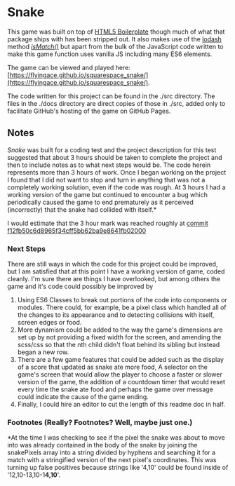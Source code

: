 # Snake
This game was built on top of [HTML5 Boilerplate](https://html5boilerplate.com/) though much of what that package ships
 with has been stripped out. It also makes use of the [lodash](https://lodash.com/) method [*isMatch()*](https://lodash.com/docs/4.17.4#isMatch) but apart from the bulk of the JavaScript code written to make this game 
 function uses vanilla JS including many ES6 elements.
 
 The game can be viewed and played here: [https://flyingace.github.io/squarespace_snake/](https://flyingace.github.io/squarespace_snake/).
 
 The code written for this project can be found in the ./src directory. The files in the ./docs directory are direct copies of those in ./src, added only to facilitate GitHub's hosting of the game on GitHub Pages.
 
 ## Notes
_Snake_ was built for a coding test and the project description for this test suggested that about 3 hours should be taken to complete the project and then to include notes as to what next steps would be. The code herein represents more than 3 hours of work. Once I began working on the project I found that I did not want to stop and turn in anything that was not a completely working solution, even if the code was rough. At 3 hours I had a working version of the game but continued to encounter a bug which periodically caused the game to end prematurely as it perceived (incorrectly) that the snake had collided with itself.\*

I would estimate that the 3 hour mark was reached roughly at [commit f12fb50c6d8965f34cff5bb62ba9e8641fb02000](https://github.com/flyingace/squarespace_snake/tree/f12fb50c6d8965f34cff5bb62ba9e8641fb02000)

### Next Steps
There are still ways in which the code for this project could be improved, but I am satisfied that at this point I have a  working version of game, coded cleanly. I'm sure there are things I have overlooked, but among others the game and it's code could possibly be improved by
1. Using ES6 Classes to break out portions of the code into components or modules. There could, for example, be a pixel class which handled all of the changes to its appearance and to detecting collisions with itself, screen edges or food.
2. More dynamism could be added to the way the game's dimensions are set up by not providing a fixed width for the screen, and amending the scss/css so that the nth child didn't float behind its sibling but instead began a new row.
3. There are a few game features that could be added such as the display of a score that updated as snake ate more food, A selector on the game's screen that would allow the player to choose a faster or slower version of the game, the addition of a countdown timer that would reset every time the snake ate food and perhaps the game over message could indicate the cause of the game ending.
4. Finally, I could hire an editor to cut the length of this readme doc in half.


### Footnotes (Really? Footnotes? Well, maybe just one.)
\*At the time I was checking to see if the pixel the snake was about to move into was already contained in the body of the snake by joining the snakePixels array into a string divided by hyphens and searching it for a match with a stringified version of the next pixel's coordinates. This was turning up false positives because strings like '4,10' could be found inside of '12,10-13,10-1**4,10**'.
